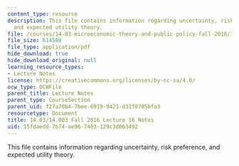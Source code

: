 ```yaml
---
content_type: resource
description: This file contains information regarding uncertainty, risk preference,
  and expected utility theory.
file: /courses/14-03-microeconomic-theory-and-public-policy-fall-2016/15fdaedd7b74ae967403129c3d063492_MIT14_03F16_lec16.pdf
file_size: 614580
file_type: application/pdf
hide_download: true
hide_download_original: null
learning_resource_types:
- Lecture Notes
license: https://creativecommons.org/licenses/by-nc-sa/4.0/
ocw_type: OCWFile
parent_title: Lecture Notes
parent_type: CourseSection
parent_uid: f27a70b4-7bee-6919-9421-d31f0705bfa3
resourcetype: Document
title: 14.03/14.003 Fall 2016 Lecture 16 Notes
uid: 15fdaedd-7b74-ae96-7403-129c3d063492
---
```

This file contains information regarding uncertainty, risk preference, and expected utility theory.